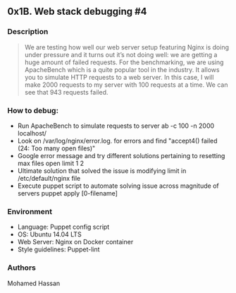 ## 0x1B. Web stack debugging #4

### Description
> We are testing how well our web server setup featuring Nginx is doing under pressure and it turns out it’s not doing well: we are getting a huge amount of failed requests. For the benchmarking, we are using ApacheBench which is a quite popular tool in the industry. It allows you to simulate HTTP requests to a web server. In this case, I will make 2000 requests to my server with 100 requests at a time. We can see that 943 requests failed.

### How to debug:
* Run ApacheBench to simulate requests to server ab -c 100 -n 2000 localhost/
* Look on /var/log/nginx/error.log. for errors and find "accept4() failed (24: Too many open files)"
* Google error message and try different solutions pertaining to resetting max files open limit 1 2
* Ultimate solution that solved the issue is modifying limit in /etc/default/nginx file
* Execute puppet script to automate solving issue across magnitude of servers puppet apply [0-filename]

### Environment
* Language: Puppet config script
* OS: Ubuntu 14.04 LTS
* Web Server: Nginx on Docker container
* Style guidelines: Puppet-lint

### Authors
Mohamed Hassan
